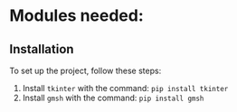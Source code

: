 # Modules needed:
## Installation

To set up the project, follow these steps:

1. Install `tkinter` with the command: `pip install tkinter`
2. Install `gmsh` with the command: `pip install gmsh`
